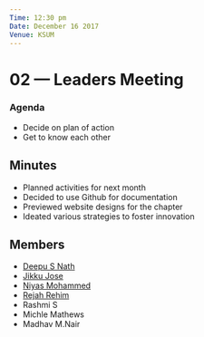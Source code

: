 ```yaml
---
Time: 12:30 pm
Date: December 16 2017
Venue: KSUM
---
```


# 02 — Leaders Meeting

### Agenda

- Decide on plan of action
- Get to know each other

## Minutes

- Planned activities for next month
- Decided to use Github for documentation
- Previewed website designs for the chapter
- Ideated various strategies to foster innovation

## Members

- [Deepu S Nath][deepu]
- [Jikku Jose][jikku]
- [Niyas Mohammed][niyas]
- [Rejah Rehim][rejah]
- Rashmi S
- Michle Mathews
- Madhav M.Nair

[jikku]: https://github.com/jikkujose
[deepu]: https://github.com/deepusnath
[rejah]: https://github.com/rejahrehim
[niyas]: https://github.com/niazangels

